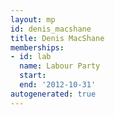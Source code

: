 ```yaml
---
layout: mp
id: denis_macshane
title: Denis MacShane
memberships:
- id: lab
  name: Labour Party
  start: 
  end: '2012-10-31'
autogenerated: true
---
```

